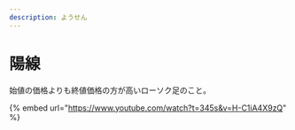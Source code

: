 ```yaml
---
description: ようせん
---
```


# 陽線

始値の価格よりも終値価格の方が高いローソク足のこと。



{% embed url="https://www.youtube.com/watch?t=345s&v=H-C1iA4X9zQ" %}
